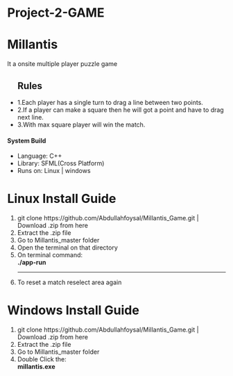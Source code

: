 # Project-2-GAME
# Millantis
It a onsite multiple player puzzle game
<ul>
 <div>
   <h2>Rules</h2>
 <li>1.Each player has a single turn to drag a line between two points.<br/></li>
 <li>2.If a player can make a square then he will got a point and have to drag next line.<br/></li>
  <li>3.With max square player will win the match.<br/></li>

   </ul>
    </div>
    

<div>
  <h4>System Build</h4>
  <ul>
    <li>Language: C++</li>
    <li>Library: SFML(Cross Platform)</li>
    <li>Runs on: Linux | windows</li>
  </ul>
  
 </div>
 
 <div>
  <h1>Linux Install Guide</h1>
  <ol>
    <li>git clone https://github.com/Abdullahfoysal/Millantis_Game.git | Download .zip from here</li>
   <li>Extract the .zip file</li>
   <li>Go to Millantis_master folder</li>
   <li>Open the terminal on that directory</li>
   <li>On terminal command:<br/> <b>./app-run</b> </li>
   <hr>
   <li>To reset a match reselect area again</li>
    
  </ol>
  
 </div>
 
  <div>
  <h1>Windows Install Guide</h1>
  <ol>
    <li>git clone https://github.com/Abdullahfoysal/Millantis_Game.git | Download .zip from here</li>
   <li>Extract the .zip file</li>
   <li>Go to Millantis_master folder</li>
   <li>Double Click the:<br/> <b>millantis.exe</b> </li>
    
  </ol>
  
 </div>

